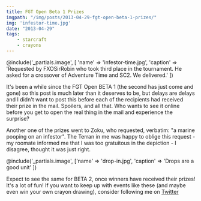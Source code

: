 ```yaml
---
title: FGT Open Beta 1 Prizes 
imgpath: "/img/posts/2013-04-29-fgt-open-beta-1-prizes/"
img: 'infestor-time.jpg'
date: "2013-04-29"
tags:
    - starcraft
    - crayons
---
```

@include('_partials.image', [
    'name' => 'infestor-time.jpg',
    'caption' => 'Requested by FXOSirRobin who took third place in the tournament. He asked for a crossover of Adventure Time and SC2. We delivered.'
])



It's been a while since the FGT Open BETA 1 (the second has just come and gone) so this post is much later than it 
deserves to be, but delays are delays and I didn't want to post this before each of the recipients had received their 
prize in the mail. Spoilers, and all that. Who wants to see it online before you get to open the real thing in the mail 
and experience the surprise?

Another one of the prizes went to Zoku, who requested, verbatim: "a marine pooping on an infestor". 
The Terran in me was happy to oblige this request - my roomate informed me that I was too gratuitous in the 
depiction - I disagree, thought it was just right.

@include('_partials.image', ['name' => 'drop-in.jpg', 'caption' => 'Drops are a good unit' ])

Expect to see the same for BETA 2, once winners have received their prizes! It's a lot of fun! If you want to keep up 
with events like these (and maybe even win your own crayon drawing), consider following me on [Twitter](https://twitter.com/troypavlek)
